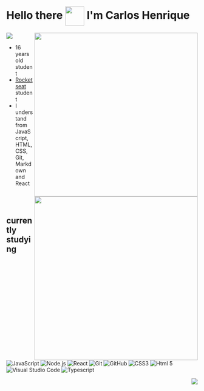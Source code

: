 <h1> Hello there <img src="https://media2.giphy.com/media/iigp4VDyf5dCLRlGkm/giphy.gif?cid=790b76119f67eab981c56343dac85a1a4af132f6a5a2928d&rid=giphy.gif&ct=g" width="50px" align="center"> I'm Carlos Henrique </h1>



<img src="https://github-readme-stats.vercel.app/api/top-langs/?username=CarlosHenriqueEvangelista&layout=compact&theme=tokyonight" align="right" width="430px">
<img src="https://github-readme-stats.vercel.app/api?username=CarlosHenriqueEvangelista&show_icons=true&theme=tokyonight" align="right" width="430px">

<img src="https://komarev.com/ghpvc/?username=CarlosHenriqueEvangelista&color=blueviolet">

- 16 years old student
- [Rocketseat](https://github.com/Rocketseat) student
- I understand from JavaScript, HTML, CSS, Git, Markdown and React

<br><br>

## currently studying
![JavaScript](https://img.shields.io/badge/-JavaScript-05122A?style=for-the-badge&logo=javascript)
![Node.js](https://img.shields.io/badge/-NodeJs-05122A?style=for-the-badge&logo=node.js)
![React](https://img.shields.io/badge/-React-05122A?style=for-the-badge&logo=react)
![Git](https://img.shields.io/badge/-Git-05122A?style=for-the-badge&logo=Git)
![GitHub](https://img.shields.io/badge/-GitHub-05122A?style=for-the-badge&logo=GitHub)
![CSS3](https://img.shields.io/badge/-CSS3-05122A?style=for-the-badge&logo=css3)
![Html 5](https://img.shields.io/badge/-HTML5-05122A?style=for-the-badge&logo=html5)
![Visual Studio Code](https://img.shields.io/badge/-VSCode-05122A?style=for-the-badge&logo=visualstudiocode)
![Typescript](https://img.shields.io/badge/-TypeScript-05122A?style=for-the-badge&logo=typescript)

<img src="https://c.tenor.com/2MbU9-633q8AAAAC/jim-carrey-typing.gif" align="right">



<!--
**CarlosHenriqueEvangelista/CarlosHenriqueEvangelista** is a ✨ _special_ ✨ repository because its `README.md` (this file) appears on your GitHub profile.

Here are some ideas to get you started:

- 🔭 I’m currently working on ...
- 🌱 I’m currently learning ...
- 👯 I’m looking to collaborate on ...
- 🤔 I’m looking for help with ...
- 💬 Ask me about ...
- 📫 How to reach me: ...
- 😄 Pronouns: ...
- ⚡ Fun fact: ...
-->
